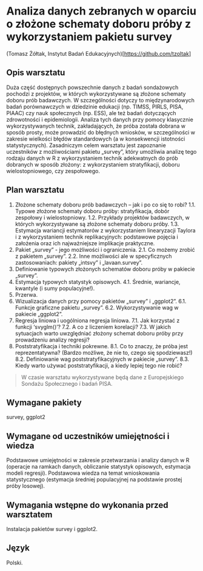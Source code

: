 # Analiza danych zebranych w oparciu o złożone schematy doboru próby z wykorzystaniem pakietu survey

(Tomasz Żółtak, Instytut Badań Edukacyjnych)[https://github.com/tzoltak]


## Opis warsztatu

Duża część dostępnych powszechnie danych z badań sondażowych pochodzi z projektów, w których wykorzystywane są złożone schematy doboru prób badawczych. W szczególności dotyczy to międzynarodowych badań porównawczych w dziedzinie edukacji (np. TIMSS, PIRLS, PISA, PIAAC) czy nauk społecznych (np. ESS), ale też badań dotyczących zdrowotności i epidemiologii. Analiza tych danych przy pomocy klasycznie wykorzystywanych technik, zakładających, że próba została dobrana w sposób prosty, może prowadzić do błędnych wniosków, w szczególności w zakresie wielkości błędów standardowych (a w konsekwencji istotności statystycznych). Zasadniczym celem warsztatu jest zapoznanie uczestników z możliwościami pakietu „survey”, który umożliwia analizę tego rodzaju danych w R z wykorzystaniem technik adekwatnych do prób dobranych w sposób złożony: z wykorzystaniem stratyfikacji, doboru wielostopniowego, czy zespołowego.

## Plan warsztatu

1. Złożone schematy doboru prób badawczych – jak i po co się to robi?
1.1. Typowe złożone schematy doboru próby: stratyfikacja, dobór zespołowy i wielostopniowy.
1.2. Przykłady projektów badawczych, w których wykorzystywane są złożone schematy doboru próby.
1.3. Estymacja wariancji estymatorów z wykorzystaniem linearyzacji Taylora i z wykorzystaniem technik replikacyjnych: podstawowe pojęcia i założenia oraz ich najważniejsze implikacje praktyczne.
2. Pakiet „survey” - jego możliwości i ograniczenia.
2.1. Co możemy zrobić z pakietem „survey”.
2.2. Inne możliwości ale w specyficznych zastosowaniach: pakiety „intsvy” i „lavaan.survey”.
3. Definiowanie typowych złożonych schematów doboru próby w pakiecie „survey”.
4. Estymacja typowych statystyk opisowych.
4.1. Średnie, wariancje, kwantyle (i sumy populacyjne!).
5. Przerwa.
6. Wizualizacja danych przy pomocy pakietów „survey” i „ggplot2”.
6.1. Funkcje graficzne pakietu „survey”.
6.2. Wykorzystywanie wag w pakiecie „ggplot2”.
7. Regresja liniowa i uogólniona regresja liniowa.
7.1. Jak korzystać z funkcji ‘svyglm()’?
7.2. A co z liczeniem korelacji?
7.3. W jakich sytuacjach warto uwzględniać złożony schemat doboru próby przy prowadzeniu analizy regresji?
8. Poststratyfikacja i techniki pokrewne.
8.1. Co to znaczy, że próba jest reprezentatywna? (Bardzo możliwe, że nie to, czego się spodziewasz!)
8.2. Definiowanie wag poststratyfikacyjnych w pakiecie „survey”.
8.3. Kiedy warto używać poststratyfikacji, a kiedy lepiej tego nie robić?

> W czasie warsztatu wykorzystywane będą dane z Europejskiego Sondażu Społecznego i badań PISA.

## Wymagane pakiety

survey, ggplot2

## Wymagane od uczestników umiejętności i wiedza

Podstawowe umiejętności w zakresie przetwarzania i analizy danych w R (operacje na ramkach danych, obliczanie statystyk opisowych, estymacja modeli regresji). Podstawowa wiedza na temat wnioskowania statystycznego (estymacja średniej populacyjnej na podstawie prostej próby losowej).

## Wymagania wstępne do wykonania przed warsztatem

Instalacja pakietów survey i ggplot2.

## Język 

Polski.
